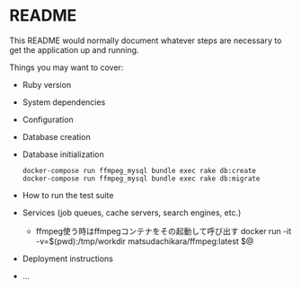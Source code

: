 # README

This README would normally document whatever steps are necessary to get the
application up and running.

Things you may want to cover:

* Ruby version

* System dependencies

* Configuration

* Database creation

* Database initialization
  ```
  docker-compose run ffmpeg_mysql bundle exec rake db:create
  docker-compose run ffmpeg_mysql bundle exec rake db:migrate
  ```
* How to run the test suite

* Services (job queues, cache servers, search engines, etc.)
  - ffmpeg使う時はffmpegコンテナをその起動して呼び出す
    docker run -it -v=$(pwd):/tmp/workdir matsudachikara/ffmpeg:latest $@

* Deployment instructions

* ...
